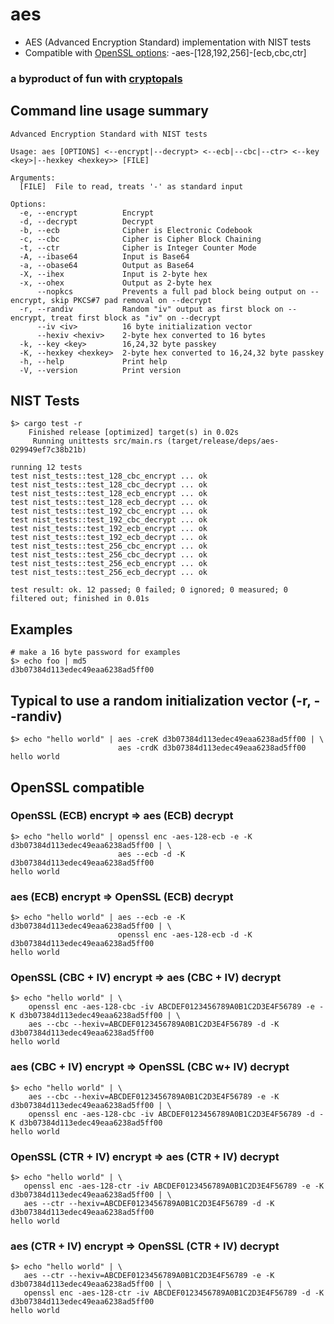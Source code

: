 # aes

* AES (Advanced Encryption Standard) implementation with NIST tests
* Compatible with [OpenSSL options](https://www.openssl.org/): -aes-[128,192,256]-[ecb,cbc,ctr]

### a byproduct of fun with [cryptopals](https://cryptopals.com/)


## Command line usage summary
```
Advanced Encryption Standard with NIST tests

Usage: aes [OPTIONS] <--encrypt|--decrypt> <--ecb|--cbc|--ctr> <--key <key>|--hexkey <hexkey>> [FILE]

Arguments:
  [FILE]  File to read, treats '-' as standard input

Options:
  -e, --encrypt          Encrypt
  -d, --decrypt          Decrypt
  -b, --ecb              Cipher is Electronic Codebook
  -c, --cbc              Cipher is Cipher Block Chaining
  -t, --ctr              Cipher is Integer Counter Mode
  -A, --ibase64          Input is Base64
  -a, --obase64          Output as Base64
  -X, --ihex             Input is 2-byte hex
  -x, --ohex             Output as 2-byte hex
      --nopkcs           Prevents a full pad block being output on --encrypt, skip PKCS#7 pad removal on --decrypt
  -r, --randiv           Random "iv" output as first block on --encrypt, treat first block as "iv" on --decrypt
      --iv <iv>          16 byte initialization vector
      --hexiv <hexiv>    2-byte hex converted to 16 bytes
  -k, --key <key>        16,24,32 byte passkey
  -K, --hexkey <hexkey>  2-byte hex converted to 16,24,32 byte passkey
  -h, --help             Print help
  -V, --version          Print version
```

## NIST Tests
```
$> cargo test -r
    Finished release [optimized] target(s) in 0.02s
     Running unittests src/main.rs (target/release/deps/aes-029949ef7c38b21b)

running 12 tests
test nist_tests::test_128_cbc_encrypt ... ok
test nist_tests::test_128_cbc_decrypt ... ok
test nist_tests::test_128_ecb_encrypt ... ok
test nist_tests::test_128_ecb_decrypt ... ok
test nist_tests::test_192_cbc_encrypt ... ok
test nist_tests::test_192_cbc_decrypt ... ok
test nist_tests::test_192_ecb_encrypt ... ok
test nist_tests::test_192_ecb_decrypt ... ok
test nist_tests::test_256_cbc_encrypt ... ok
test nist_tests::test_256_cbc_decrypt ... ok
test nist_tests::test_256_ecb_encrypt ... ok
test nist_tests::test_256_ecb_decrypt ... ok

test result: ok. 12 passed; 0 failed; 0 ignored; 0 measured; 0 filtered out; finished in 0.01s
```

## Examples
```
# make a 16 byte password for examples
$> echo foo | md5
d3b07384d113edec49eaa6238ad5ff00
```

## Typical to use a random initialization vector (-r, --randiv)
```
$> echo "hello world" | aes -creK d3b07384d113edec49eaa6238ad5ff00 | \
                        aes -crdK d3b07384d113edec49eaa6238ad5ff00
hello world
```

## OpenSSL compatible

### OpenSSL (ECB) encrypt => aes (ECB) decrypt
```
$> echo "hello world" | openssl enc -aes-128-ecb -e -K d3b07384d113edec49eaa6238ad5ff00 | \
                        aes --ecb -d -K d3b07384d113edec49eaa6238ad5ff00
hello world
```

### aes (ECB) encrypt => OpenSSL (ECB) decrypt
```
$> echo "hello world" | aes --ecb -e -K d3b07384d113edec49eaa6238ad5ff00 | \
                        openssl enc -aes-128-ecb -d -K d3b07384d113edec49eaa6238ad5ff00
hello world
```

### OpenSSL (CBC + IV) encrypt => aes (CBC + IV) decrypt
```
$> echo "hello world" | \
	openssl enc -aes-128-cbc -iv ABCDEF0123456789A0B1C2D3E4F56789 -e -K d3b07384d113edec49eaa6238ad5ff00 | \
	aes --cbc --hexiv=ABCDEF0123456789A0B1C2D3E4F56789 -d -K d3b07384d113edec49eaa6238ad5ff00
hello world
```

### aes (CBC + IV) encrypt => OpenSSL (CBC w+ IV) decrypt
```
$> echo "hello world" | \
	aes --cbc --hexiv=ABCDEF0123456789A0B1C2D3E4F56789 -e -K d3b07384d113edec49eaa6238ad5ff00 | \
	openssl enc -aes-128-cbc -iv ABCDEF0123456789A0B1C2D3E4F56789 -d -K d3b07384d113edec49eaa6238ad5ff00
hello world
```

### OpenSSL (CTR + IV) encrypt => aes (CTR + IV) decrypt
```
$> echo "hello world" | \
   openssl enc -aes-128-ctr -iv ABCDEF0123456789A0B1C2D3E4F56789 -e -K d3b07384d113edec49eaa6238ad5ff00 | \
   aes --ctr --hexiv=ABCDEF0123456789A0B1C2D3E4F56789 -d -K d3b07384d113edec49eaa6238ad5ff00
hello world
```

### aes (CTR + IV) encrypt => OpenSSL (CTR + IV) decrypt
```
$> echo "hello world" | \
   aes --ctr --hexiv=ABCDEF0123456789A0B1C2D3E4F56789 -e -K d3b07384d113edec49eaa6238ad5ff00 | \
   openssl enc -aes-128-ctr -iv ABCDEF0123456789A0B1C2D3E4F56789 -d -K d3b07384d113edec49eaa6238ad5ff00
hello world
```
